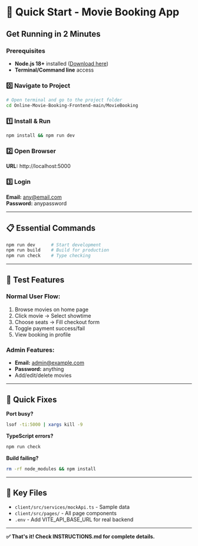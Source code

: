 # 🚀 Quick Start - Movie Booking App

## Get Running in 2 Minutes

### Prerequisites
- **Node.js 18+** installed ([Download here](https://nodejs.org/))
- **Terminal/Command line** access

### 0️⃣ Navigate to Project
```bash
# Open terminal and go to the project folder
cd Online-Movie-Booking-Frontend-main/MovieBooking
```

### 1️⃣ Install & Run
```bash
npm install && npm run dev
```

### 2️⃣ Open Browser
**URL:** http://localhost:5000

### 3️⃣ Login
**Email:** any@email.com  
**Password:** anypassword

---

## 📋 Essential Commands
```bash
npm run dev      # Start development
npm run build    # Build for production
npm run check    # Type checking
```

---

## 🧪 Test Features

### Normal User Flow:
1. Browse movies on home page
2. Click movie → Select showtime
3. Choose seats → Fill checkout form
4. Toggle payment success/fail
5. View booking in profile

### Admin Features:
- **Email:** admin@example.com
- **Password:** anything
- Add/edit/delete movies

---

## 🔧 Quick Fixes

**Port busy?**
```bash
lsof -ti:5000 | xargs kill -9
```

**TypeScript errors?**
```bash
npm run check
```

**Build failing?**
```bash
rm -rf node_modules && npm install
```

---

## 📁 Key Files
- `client/src/services/mockApi.ts` - Sample data
- `client/src/pages/` - All page components
- `.env` - Add VITE_API_BASE_URL for real backend

---

**✅ That's it! Check INSTRUCTIONS.md for complete details.**